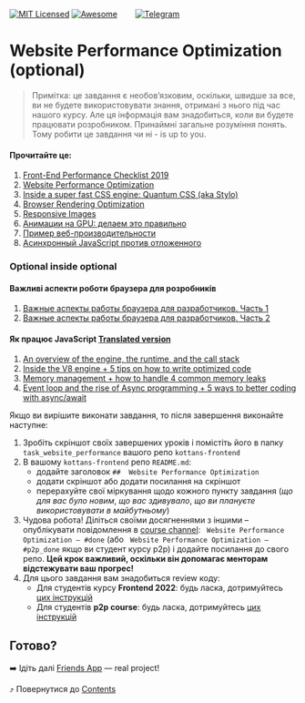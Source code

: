 [![MIT Licensed][icon-mit]][license]
[![Awesome][icon-awesome]][awesome]
&nbsp;&nbsp;&nbsp;&nbsp;&nbsp;&nbsp;
[![Telegram][icon-chat]][chat]

# Website Performance Optimization (optional)

> Примітка: це завдання є необов’язковим, оскільки, швидше за все, ви не будете використовувати знання, отримані з нього під час нашого курсу. Але ця інформація вам знадобиться, коли ви будете працювати розробником. Принаймні загальне розуміння понять. Тому робити це завдання чи ні - is up to you.

#### Прочитайте це:

1. [Front-End Performance Checklist 2019](https://www.smashingmagazine.com/2019/01/front-end-performance-checklist-2019-pdf-pages/)
1. [Website Performance Optimization](https://www.udacity.com/course/ud884)
1. [Inside a super fast CSS engine: Quantum CSS (aka Stylo)](https://hacks.mozilla.org/2017/08/inside-a-super-fast-css-engine-quantum-css-aka-stylo/)
1. [Browser Rendering Optimization](https://www.udacity.com/course/ud860)
1. [Responsive Images](https://www.udacity.com/course/ud882)
1. [Анимации на GPU: делаем это правильно](https://habrahabr.ru/company/odnoklassniki/blog/313978/)
1. [Пример веб-производительности](https://habrahabr.ru/company/infobox/blog/226289/)
1. [Асинхронный JavaScript против отложенного](https://habrahabr.ru/post/323790/)

### Optional inside optional

#### Важливі аспекти роботи браузера для розробників

1. [Важные аспекты работы браузера для разработчиков. Часть 1](https://habrahabr.ru/company/dataart/blog/304138/)
1. [Важные аспекты работы браузера для разработчиков. Часть 2](https://habrahabr.ru/company/dataart/blog/304934/)

#### Як працює JavaScript [Translated version](https://habrahabr.ru/company/ruvds/blog/340508/)

1. [An overview of the engine, the runtime, and the call stack](https://blog.sessionstack.com/how-does-javascript-actually-work-part-1-b0bacc073cf)
1. [Inside the V8 engine + 5 tips on how to write optimized code](https://blog.sessionstack.com/how-javascript-works-inside-the-v8-engine-5-tips-on-how-to-write-optimized-code-ac089e62b12e)
1. [Memory management + how to handle 4 common memory leaks](https://blog.sessionstack.com/how-javascript-works-memory-management-how-to-handle-4-common-memory-leaks-3f28b94cfbec)
1. [Event loop and the rise of Async programming + 5 ways to better coding with async/await](https://blog.sessionstack.com/how-javascript-works-event-loop-and-the-rise-of-async-programming-5-ways-to-better-coding-with-2f077c4438b5)

Якщо ви вирішите виконати завдання, то
після завершення виконайте наступне:
1. Зробіть скріншот своїх завершених уроків
   і помістіть його в папку `task_website_performance`
   вашого репо `kottans-frontend`
1. В вашому `kottans-frontend` репо `README.md`:
   * додайте заголовок `##  Website Performance Optimization`
   * додати скріншот або додати посилання на скріншот
   * перерахуйте свої міркування щодо кожного пункту завдання
     (_що для вас було новим_, _що вас здивувало_, _що ви плануєте використовувати в майбутньому_)
1. Чудова робота! Діліться своїми досягненнями з іншими –
   опублікувати повідомлення в [course channel][chat]:
   ` Website Performance Optimization — #done` (або ` Website Performance Optimization — #p2p_done` якщо ви студент курсу p2p) і додайте посилання до свого репо. **Цей крок важливий, оскільки він допомагає менторам відстежувати ваш прогрес!**
1. Для цього завдання вам знадобиться review коду:
   - Для студентів курсу **Frontend 2022**: будь ласка, дотримуйтесь [цих інструкцій](https://github.com/kottans/frontend-2021-homeworks/blob/master/README.md)
   - Для студентів **p2p course**: будь ласка, дотримуйтесь [цих інструкцій](https://github.com/kottans/frontend-2019-p2p/blob/master/CONTRIBUTING.md)

## Готово?

➡️ Ідіть далі [Friends App](friends-app.md) — real project!

⤴️ Повернутися до [Contents](../contents.md)


[icon-chat]: https://img.shields.io/badge/chat-on%20telegram-blue.svg
[icon-mit]: https://img.shields.io/badge/license-MIT-blue.svg
[icon-awesome]: https://cdn.rawgit.com/sindresorhus/awesome/d7305f38d29fed78fa85652e3a63e154dd8e8829/media/badge.svg

[license]: https://github.com/Kottans/web/blob/master/LICENSE.md
[awesome]: https://github.com/sindresorhus/awesome#front-end-development
[chat]: https://t.me/joinchat/CX8EF1JmLm9IM6J6oy2U7Q
